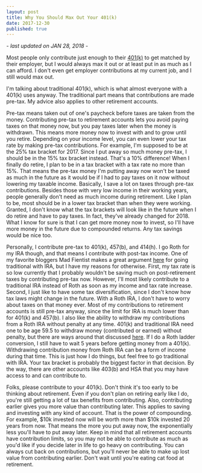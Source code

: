 ```yaml
---
layout: post
title: Why You Should Max Out Your 401(k)
date: 2017-12-30
published: true
---
```

*- last updated on JAN 28, 2018 -*

Most people only contribute just enough to their [401(k)](https://www.bogleheads.org/wiki/401(k)) to get matched by their employer, but I would always max it out or at least put in as much as I can afford. I don't even get employer contributions at my current job, and I still would max out.

I'm talking about traditional 401(k), which is what almost everyone with a 401(k) uses anyway. The traditional part means that contributions are made pre-tax. My advice also applies to other retirement accounts.

Pre-tax means taken out of one's paycheck before taxes are taken from the money. Contributing pre-tax to retirement accounts lets you avoid paying taxes on that money now, but you pay taxes later when the money is withdrawn. This means more money now to invest with and to grow until you retire. Depending on your income level, you can even lower your tax rate by making pre-tax contributions. For example, I'm supposed to be at the 25% tax bracket for 2017. Since I put away so much money pre-tax, I should be in the 15% tax bracket instead. That's a 10% difference! When I finally do retire, I plan to be in a tax bracket with a tax rate no more than 15%. That means the pre-tax money I'm putting away now won't be taxed as much in the future as it would be if I had to pay taxes on it now without lowering my taxable income. Basically, I save a lot on taxes through pre-tax contributions. Besides those with very low income in their working years, people generally don't need as much income during retirement. Like I plan to be, most should be in a lower tax bracket than when they were working. Granted, I don't know what the tax brackets will look like in the future when I do retire and have to pay taxes. In fact, they've already changed for 2018. What I know for sure is that I can get more money now to invest, so I'll have more money in the future due to compounded returns. Any tax savings would be nice too.

Personally, I contribute pre-tax to 401(k), 457(b), and 414(h). I go Roth for my IRA though, and that means I contribute with post-tax income. One of my favorite bloggers Mad Fientist makes a great argument [here](https://www.madfientist.com/traditional-ira-vs-roth-ira/) for going traditional with IRA, but I have my reasons for otherwise. First, my tax rate is so low currently that I probably wouldn't be saving much on post-retirement taxes by contributing pre-tax now. However, I'll most likely contribute to a traditional IRA instead of Roth as soon as my income and tax rate increase. Second, I just like to have some tax diversification, since I don't know how tax laws might change in the future. With a Roth IRA, I don't have to worry about taxes on that money ever. Most of my contributions to retirement accounts is still pre-tax anyway, since the limit for IRA is much lower than for 401(k) and 457(b). I also like the ability to withdraw my contributions from a Roth IRA without penalty at any time. 401(k) and traditional IRA need one to be age 59.5 to withdraw money (contributed or earned) without penalty, but there are ways around that discussed [here](https://www.madfientist.com/how-to-access-retirement-funds-early/). If I do a Roth ladder conversion, I still have to wait 5 years before getting money from a 401(k). Withdrawing contribution money from Roth IRA can be a form of income during that time. This is just how I do things, but feel free to go traditional with IRA. Your tax bracket is probably the biggest factor in that decision. By the way, there are other accounts like 403(b) and HSA that you may have access to and can contribute to.

Folks, please contribute to your 401(k). Don't think it's too early to be thinking about retirement. Even if you don't plan on retiring early like I do, you're still getting a lot of tax benefits from contributing. Also, contributing earlier gives you more value than contributing later. This applies to saving and investing with any kind of account. That is the power of compounding. For example, $10k invested now will be worth more than $10k invested 20 years from now. That means the more you put away now, the exponentially less you'll have to put away later. Keep in mind that all retirement accounts have contribution limits, so you may not be able to contribute as much as you'd like if you decide later in life to go heavy on contributing. You can always cut back on contributions, but you'll never be able to make up lost value from contributing earlier. Don't wait until you're eating cat food at retirement.
